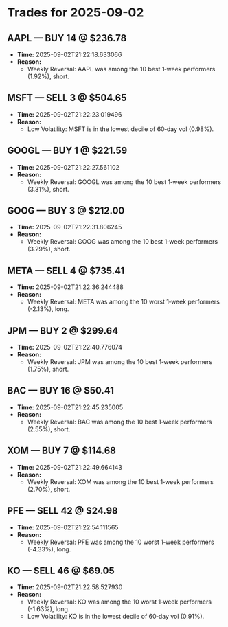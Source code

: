 # Trades for 2025-09-02

## AAPL — BUY 14 @ $236.78
- **Time:** 2025-09-02T21:22:18.633066
- **Reason:**
  - Weekly Reversal: AAPL was among the 10 best 1‑week performers (1.92%), short.

## MSFT — SELL 3 @ $504.65
- **Time:** 2025-09-02T21:22:23.019496
- **Reason:**
  - Low Volatility: MSFT is in the lowest decile of 60‑day vol (0.98%).

## GOOGL — BUY 1 @ $221.59
- **Time:** 2025-09-02T21:22:27.561102
- **Reason:**
  - Weekly Reversal: GOOGL was among the 10 best 1‑week performers (3.31%), short.

## GOOG — BUY 3 @ $212.00
- **Time:** 2025-09-02T21:22:31.806245
- **Reason:**
  - Weekly Reversal: GOOG was among the 10 best 1‑week performers (3.29%), short.

## META — SELL 4 @ $735.41
- **Time:** 2025-09-02T21:22:36.244488
- **Reason:**
  - Weekly Reversal: META was among the 10 worst 1‑week performers (-2.13%), long.

## JPM — BUY 2 @ $299.64
- **Time:** 2025-09-02T21:22:40.776074
- **Reason:**
  - Weekly Reversal: JPM was among the 10 best 1‑week performers (1.75%), short.

## BAC — BUY 16 @ $50.41
- **Time:** 2025-09-02T21:22:45.235005
- **Reason:**
  - Weekly Reversal: BAC was among the 10 best 1‑week performers (2.55%), short.

## XOM — BUY 7 @ $114.68
- **Time:** 2025-09-02T21:22:49.664143
- **Reason:**
  - Weekly Reversal: XOM was among the 10 best 1‑week performers (2.70%), short.

## PFE — SELL 42 @ $24.98
- **Time:** 2025-09-02T21:22:54.111565
- **Reason:**
  - Weekly Reversal: PFE was among the 10 worst 1‑week performers (-4.33%), long.

## KO — SELL 46 @ $69.05
- **Time:** 2025-09-02T21:22:58.527930
- **Reason:**
  - Weekly Reversal: KO was among the 10 worst 1‑week performers (-1.63%), long.
  - Low Volatility: KO is in the lowest decile of 60‑day vol (0.91%).

